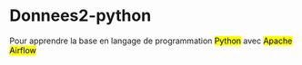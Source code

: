 # Donnees2-python
Pour apprendre la base en langage de programmation <mark>Python</mark> avec <mark>Apache Airflow</mark>